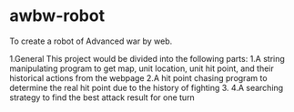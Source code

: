 # awbw-robot
To create a robot of Advanced war by web.

1.General
This project would be divided into the following parts:
  1.A string manipulating program to get map, unit location, unit hit point, and their historical actions from the webpage
  2.A hit point chasing program to determine the real hit point due to the history of fighting
  3.
  4.A searching strategy to find the best attack result for one turn
